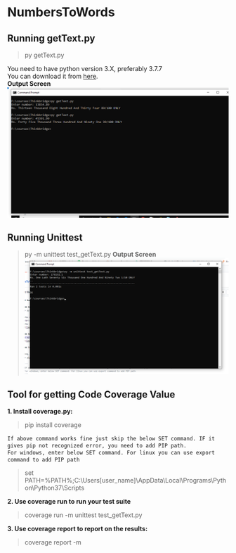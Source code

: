 # NumbersToWords

## Running getText.py
> py getText.py

You need to have python version 3.X, preferably 3.7.7
<br>
You can download it from [here](https://www.python.org/downloads/release/python-377/).
<br>
**Output Screen**
![image](output.png)

## Running Unittest
> py -m unittest test_getText.py
**Output Screen**
![image](test_output.png)

## Tool for getting Code Coverage Value

**1. Install coverage.py:**
> pip install coverage

```
If above command works fine just skip the below SET command. IF it gives pip not recognized error, you need to add PIP path.
For windows, enter below SET command. For linux you can use export command to add PIP path
```
> set PATH=%PATH%;C:\Users\[user_name]\AppData\Local\Programs\Python\Python37\Scripts

**2. Use coverage run to run your test suite**
> coverage run -m unittest test_getText.py

**3. Use coverage report to report on the results:**
> coverage report -m




